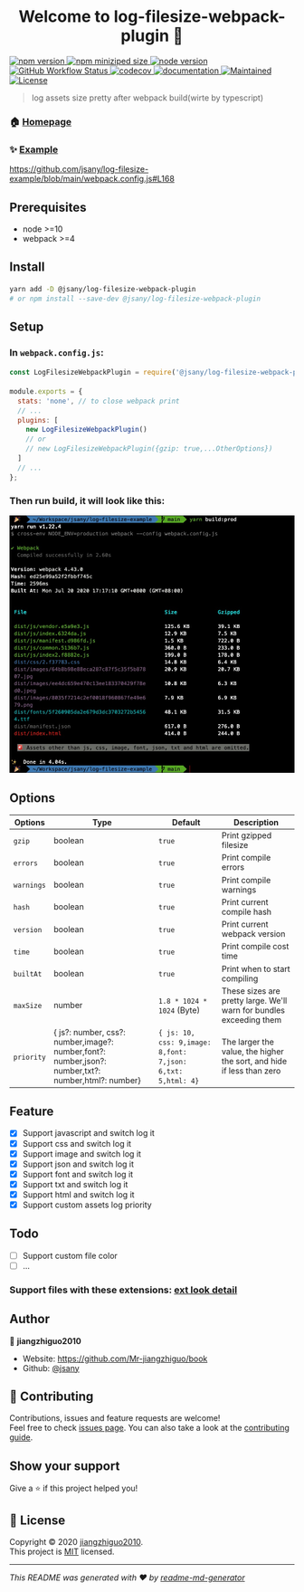 <h1 align="center">Welcome to log-filesize-webpack-plugin 👋</h1>

<p>
  <a href="https://www.npmjs.com/package/@jsany/log-filesize-webpack-plugin" target="_blank">
    <img alt="npm version" src="https://img.shields.io/npm/v/@jsany/log-filesize-webpack-plugin/latest?logo=npm&style=flat-square" />
  </a>
  <a href="https://www.npmjs.com/package/@jsany/log-filesize-webpack-plugin" target="_blank">
    <img alt="npm miniziped size" src="https://img.shields.io/bundlephobia/minzip/@jsany/log-filesize-webpack-plugin/latest?logo=npm&style=flat-square" />
  </a>
  <a href="https://www.npmjs.com/package/@jsany/log-filesize-webpack-plugin" target="_blank">
    <img alt="node version" src="https://img.shields.io/node/v/@jsany/log-filesize-webpack-plugin?color=blue&style=flat-square" />
  </a>
  <a href="https://www.npmjs.com/package/@jsany/log-filesize-webpack-plugin" target="_blank">
    <img alt="GitHub Workflow Status" src="https://img.shields.io/github/workflow/status/jsany/log-filesize-webpack-plugin/Publish?logo=github&style=flat-square" />
  </a>
  <a href="https://codecov.io/gh/jsany/log-filesize-webpack-plugin" target="_blank">
    <img alt="codecov" src="https://img.shields.io/codecov/c/github/jsany/log-filesize-webpack-plugin/main?logo=codecov&style=flat-square" />
  </a>
  <a href="https://github.com/jsany/log-filesize-webpack-plugin#readme" target="_blank">
    <img alt="documentation" src="https://img.shields.io/badge/documentation-yes-brightgreen.svg?style=flat-square" />
  </a>
  <a href="https://github.com/jsany/log-filesize-webpack-plugin/graphs/commit-activity" target="_blank">
    <img alt="Maintained" src="https://img.shields.io/badge/Maintained%3F-yes-green.svg?style=flat-square" />
  </a>
  <a href="https://github.com/jsany/log-filesize-webpack-plugin/blob/main/LICENSE" target="_blank">
    <img alt="License" src="https://img.shields.io/badge/License-MIT-yellow.svg?style=flat-square" />
  </a>
</p>

> log assets size pretty after webpack build(wirte by typescript)

### 🏠 [Homepage](https://github.com/jsany/log-filesize-webpack-plugin#readme)

### ✨ [Example](https://github.com/jsany/log-filesize-example)

<https://github.com/jsany/log-filesize-example/blob/main/webpack.config.js#L168>

## Prerequisites

- node >=10
- webpack >=4

## Install

```sh
yarn add -D @jsany/log-filesize-webpack-plugin
# or npm install --save-dev @jsany/log-filesize-webpack-plugin
```

## Setup

### In `webpack.config.js`:

```js
const LogFilesizeWebpackPlugin = require('@jsany/log-filesize-webpack-plugin');

module.exports = {
  stats: 'none', // to close webpack print
  // ...
  plugins: [
    new LogFilesizeWebpackPlugin()
    // or
    // new LogFilesizeWebpackPlugin({gzip: true,...OtherOptions})
  ]
  // ...
};
```

### Then run build, it will look like this:

![example](screenshots/example.png)

## Options

| Options    | Type                                                                                               | Default                                                     | Description                                                           |
| ---------- | -------------------------------------------------------------------------------------------------- | ----------------------------------------------------------- | --------------------------------------------------------------------- |
| `gzip`     | boolean                                                                                            | `true`                                                      | Print gzipped filesize                                                |
| `errors`   | boolean                                                                                            | `true`                                                      | Print compile errors                                                  |
| `warnings` | boolean                                                                                            | `true`                                                      | Print compile warnings                                                |
| `hash`     | boolean                                                                                            | `true`                                                      | Print current compile hash                                            |
| `version`  | boolean                                                                                            | `true`                                                      | Print current webpack version                                         |
| `time`     | boolean                                                                                            | `true`                                                      | Print compile cost time                                               |
| `builtAt`  | boolean                                                                                            | `true`                                                      | Print when to start compiling                                         |
| `maxSize`  | number                                                                                             | `1.8 * 1024 * 1024` (Byte)                                  | These sizes are pretty large. We'll warn for bundles exceeding them   |
| `priority` | { js?: number, css?: number,image?: number,font?: number,json?: number,txt?: number,html?: number} | `{ js: 10, css: 9,image: 8,font: 7,json: 6,txt: 5,html: 4}` | The larger the value, the higher the sort, and hide if less than zero |

## Feature

- [x] Support javascript and switch log it
- [x] Support css and switch log it
- [x] Support image and switch log it
- [x] Support json and switch log it
- [x] Support font and switch log it
- [x] Support txt and switch log it
- [x] Support html and switch log it
- [x] Support custom assets log priority

## Todo

- [ ] Support custom file color
- [ ] ...

### Support files with these extensions: [ext look detail](./src/helper/mimeMap.ts)

## Author

👤 **jiangzhiguo2010**

- Website: <https://github.com/Mr-jiangzhiguo/book>
- Github: [@jsany](https://github.com/jsany)

## 🤝 Contributing

Contributions, issues and feature requests are welcome!<br />Feel free to check [issues page](https://github.com/jsany/log-filesize-webpack-plugin/issues). You can also take a look at the [contributing guide](https://github.com/jsany/log-filesize-webpack-plugin/blob/main/CONTRIBUTING.md).

## Show your support

Give a ⭐️ if this project helped you!

## 📝 License

Copyright © 2020 [jiangzhiguo2010](https://github.com/jsany).<br />
This project is [MIT](https://github.com/jsany/log-filesize-webpack-plugin/blob/main/LICENSE) licensed.

---

_This README was generated with ❤️ by [readme-md-generator](https://github.com/kefranabg/readme-md-generator)_

